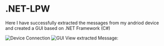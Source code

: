 # .NET-LPW
Here I have successfully extracted the messages from my andriod device and created a GUI based on .NET Framework (C#)

![Device Connection](https://github.com/user-attachments/assets/19b0c621-d772-452c-bf44-04ffe9d9a6d1)
![GUI](https://github.com/user-attachments/assets/13ee61e7-ee36-4333-bdcf-38ca32b43c2e)
View extracted Message:
